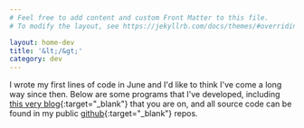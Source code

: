 ```yaml
---
# Feel free to add content and custom Front Matter to this file.
# To modify the layout, see https://jekyllrb.com/docs/themes/#overriding-theme-defaults

layout: home-dev
title: '&lt;/&gt;'
category: dev
---
```


I wrote my first lines of code in June and I'd like to think I've come a long way since then. Below are some programs that I've developed, including [this very blog](https://jinyoung.xyz/dev/2020/09/15/jinyoungxyz.html){:target="_blank"} that you are on, and all source code can be found in my public [github](https://github.com/jinyoungch0i){:target="_blank"} repos.
